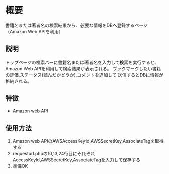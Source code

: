 # 概要

書籍名または著者名の検索結果から、必要な情報をDBへ登録するページ
（Amazon Web APIを利用）

## 説明

トップページの検索バーに書籍名または著者名を入力して検索を実行すると、
Amazon Web APIを利用して検索結果が表示される。
ブックマークしたい書籍の評価,ステータス(読んだかどうか),コメントを追加して
送信するとDBに情報が格納される。


## 特徴

- Amazon web API

## 使用方法

1. Amazon web APIのAWSAccessKeyId,AWSSecretKey,AssociateTagを取得する
2. requesturl.phpの10,13,24行目にそれぞれAccessKeyId,AWSSecretKey,AssociateTagを入力して保存する
3. 準備OK

